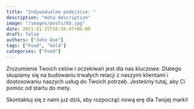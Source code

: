 ```yaml
---
title: "Indywidualne podejście: "
description: "meta description"
image: "/images/posts/05.jpg"
date: 2021-01-25T16:56:47+06:00
draft: false
authors: ["John Doe"]
tags: ["Food", "Gold"]
categories: ["Food"]
---
```


Zrozumienie Twoich celów i oczekiwań jest dla nas kluczowe. Dlatego skupiamy się na budowaniu trwałych relacji z naszymi klientami i dostosowaniu naszych usług do Twoich potrzeb. Jesteśmy tutaj, aby Ci pomóc od startu do mety.

Skontaktuj się z nami już dziś, aby rozpocząć nową erę dla Twojej marki!